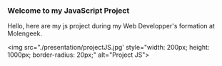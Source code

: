 ### Welcome to my JavaScript Project

Hello, here are my js project during my Web Developper's formation at Molengeek. 



<img src="./presentation/projectJS.jpg' style="width: 200px; height: 1000px; border-radius: 20px;" alt="Project JS">




